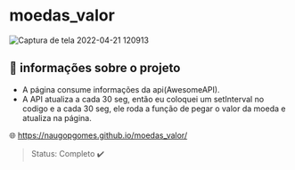 # moedas_valor

![Captura de tela 2022-04-21 120913](https://user-images.githubusercontent.com/80015739/164488999-dd2a4cf3-c719-4ee2-8e94-9bb6f134e153.png)

## 📝 informações sobre o projeto 
  + A página consume informações da api(AwesomeAPI).
  + A API atualiza a cada 30 seg, então eu coloquei um setInterval no codigo e a cada 30 seg, ele roda a função de pegar o valor da moeda e atualiza na página.

🌐 https://naugopgomes.github.io/moedas_valor/


> Status: Completo ✔️
